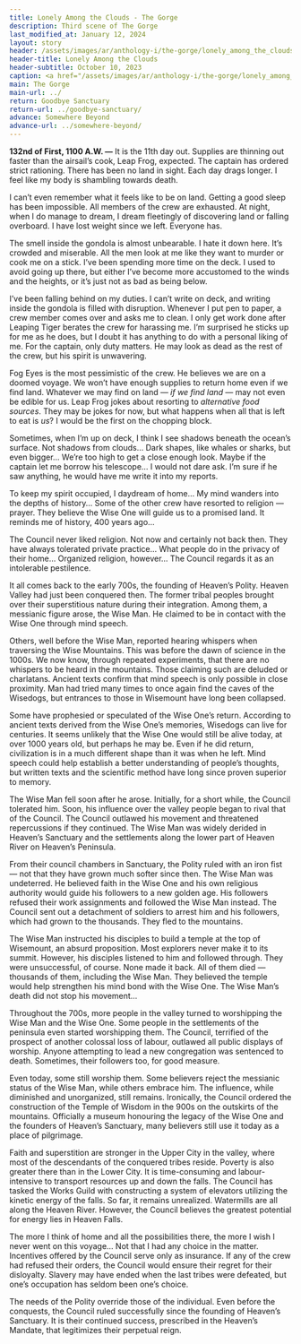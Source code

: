 ```yaml
---
title: Lonely Among the Clouds - The Gorge
description: Third scene of The Gorge
last_modified_at: January 12, 2024
layout: story
header: /assets/images/ar/anthology-i/the-gorge/lonely_among_the_clouds_placeholder_blur.jpg
header-title: Lonely Among the Clouds
header-subtitle: October 10, 2023
caption: <a href="/assets/images/ar/anthology-i/the-gorge/lonely_among_the_clouds_placeholder.jpg" target="_blank">AI placeholder artwork</a> generated above using <a href="https://creator.nightcafe.studio/creation/ojZMUd4DB8B6Fxn2ektm" target="_blank">SDXL 1.0</a> — <a href="https://creativecommons.org/publicdomain/zero/1.0/" target="_blank">CC0 1.0</a>
main: The Gorge
main-url: ../
return: Goodbye Sanctuary
return-url: ../goodbye-sanctuary/
advance: Somewhere Beyond
advance-url: ../somewhere-beyond/
---
```


**132nd of First, 1100 A.W. —** It is the 11th day out. Supplies are thinning out faster than the airsail’s cook, Leap Frog, expected. The captain has ordered strict rationing. There has been no land in sight. Each day drags longer. I feel like my body is shambling towards death.

I can’t even remember what it feels like to be on land. Getting a good sleep has been impossible. All members of the crew are exhausted. At night, when I do manage to dream, I dream fleetingly of discovering land or falling overboard. I have lost weight since we left. Everyone has.

The smell inside the gondola is almost unbearable. I hate it down here. It’s crowded and miserable. All the men look at me like they want to murder or cook me on a stick. I’ve been spending more time on the deck. I used to avoid going up there, but either I’ve become more accustomed to the winds and the heights, or it’s just not as bad as being below.

I’ve been falling behind on my duties. I can’t write on deck, and writing inside the gondola is filled with disruption. Whenever I put pen to paper, a crew member comes over and asks me to clean. I only get work done after Leaping Tiger berates the crew for harassing me. I’m surprised he sticks up for me as he does, but I doubt it has anything to do with a personal liking of me. For the captain, only duty matters. He may look as dead as the rest of the crew, but his spirit is unwavering.

Fog Eyes is the most pessimistic of the crew. He believes we are on a doomed voyage. We won’t have enough supplies to return home even if we find land. Whatever we may find on land — *if we find land* — may not even be edible for us. Leap Frog jokes about resorting to *alternative food sources*. They may be jokes for now, but what happens when all that is left to eat is *us*? I would be the first on the chopping block.

Sometimes, when I’m up on deck, I think I see shadows beneath the ocean’s surface. Not shadows from clouds… Dark shapes, like whales or sharks, but even bigger… We’re too high to get a close enough look. Maybe if the captain let me borrow his telescope… I would not dare ask. I’m sure if he saw anything, he would have me write it into my reports.

To keep my spirit occupied, I daydream of home… My mind wanders into the depths of history… Some of the other crew have resorted to religion — prayer. They believe the Wise One will guide us to a promised land. It reminds me of history, 400 years ago…

The Council never liked religion. Not now and certainly not back then. They have always tolerated private practice… What people do in the privacy of their home… Organized religion, however… The Council regards it as an intolerable pestilence.

It all comes back to the early 700s, the founding of Heaven’s Polity. Heaven Valley had just been conquered then. The former tribal peoples brought over their superstitious nature during their integration. Among them, a messianic figure arose, the Wise Man. He claimed to be in contact with the Wise One through mind speech.

Others, well before the Wise Man, reported hearing whispers when traversing the Wise Mountains. This was before the dawn of science in the 1000s. We now know, through repeated experiments, that there are no whispers to be heard in the mountains. Those claiming such are deluded or charlatans. Ancient texts confirm that mind speech is only possible in close proximity. Man had tried many times to once again find the caves of the Wisedogs, but entrances to those in Wisemount have long been collapsed.

Some have prophesied or speculated of the Wise One’s return. According to ancient texts derived from the Wise One’s memories, Wisedogs can live for centuries. It seems unlikely that the Wise One would still be alive today, at over 1000 years old, but perhaps he may be. Even if he did return, civilization is in a much different shape than it was when he left. Mind speech could help establish a better understanding of people’s thoughts, but written texts and the scientific method have long since proven superior to memory.

The Wise Man fell soon after he arose. Initially, for a short while, the Council tolerated him. Soon, his influence over the valley people began to rival that of the Council. The Council outlawed his movement and threatened repercussions if they continued. The Wise Man was widely derided in Heaven’s Sanctuary and the settlements along the lower part of Heaven River on Heaven’s Peninsula.

From their council chambers in Sanctuary, the Polity ruled with an iron fist — not that they have grown much softer since then. The Wise Man was undeterred. He believed faith in the Wise One and his own religious authority would guide his followers to a new golden age. His followers refused their work assignments and followed the Wise Man instead. The Council sent out a detachment of soldiers to arrest him and his followers, which had grown to the thousands. They fled to the mountains.

The Wise Man instructed his disciples to build a temple at the top of Wisemount, an absurd proposition. Most explorers never make it to its summit. However, his disciples listened to him and followed through. They were unsuccessful, of course. None made it back. All of them died — thousands of them, including the Wise Man. They believed the temple would help strengthen his mind bond with the Wise One. The Wise Man’s death did not stop his movement…

Throughout the 700s, more people in the valley turned to worshipping the Wise Man and the Wise One. Some people in the settlements of the peninsula even started worshipping them. The Council, terrified of the prospect of another colossal loss of labour, outlawed all public displays of worship. Anyone attempting to lead a new congregation was sentenced to death. Sometimes, their followers too, for good measure.

Even today, some still worship them. Some believers reject the messianic status of the Wise Man, while others embrace him. The influence, while diminished and unorganized, still remains. Ironically, the Council ordered the construction of the Temple of Wisdom in the 900s on the outskirts of the mountains. Officially a museum honouring the legacy of the Wise One and the founders of Heaven’s Sanctuary, many believers still use it today as a place of pilgrimage.

Faith and superstition are stronger in the Upper City in the valley, where most of the descendants of the conquered tribes reside. Poverty is also greater there than in the Lower City. It is time-consuming and labour-intensive to transport resources up and down the falls. The Council has tasked the Works Guild with constructing a system of elevators utilizing the kinetic energy of the falls. So far, it remains unrealized. Watermills are all along the Heaven River. However, the Council believes the greatest potential for energy lies in Heaven Falls.

The more I think of home and all the possibilities there, the more I wish I never went on this voyage… Not that I had any choice in the matter. Incentives offered by the Council serve only as insurance. If any of the crew had refused their orders, the Council would ensure their regret for their disloyalty. Slavery may have ended when the last tribes were defeated, but one’s occupation has seldom been one’s choice.

The needs of the Polity override those of the individual. Even before the conquests, the Council ruled successfully since the founding of Heaven’s Sanctuary. It is their continued success, prescribed in the Heaven’s Mandate, that legitimizes their perpetual reign.